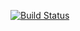 [![Build Status][build_badge]][build_status]

[build_badge]: https://travis-ci.org/kprevas/rust-nes.svg?branch=master
[build_status]: https://travis-ci.org/kprevas/rust-nes
